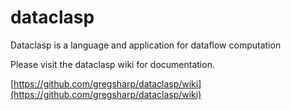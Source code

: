 # dataclasp
Dataclasp is a language and application for dataflow computation

Please visit the dataclasp wiki for documentation.

[https://github.com/gregsharp/dataclasp/wiki](https://github.com/gregsharp/dataclasp/wiki)
